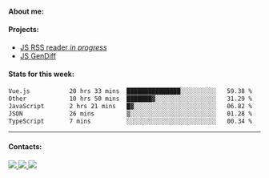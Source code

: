 #### About me:

#### Projects:
- [JS RSS reader *in progress*](https://github.com/GKoil/frontend-project-lvl3)
- [JS GenDiff](https://github.com/GKoil/GenDiff)

#### Stats for this week:
<!--START_SECTION:waka-->

```txt
Vue.js           20 hrs 33 mins  ███████████████░░░░░░░░░░   59.38 %
Other            10 hrs 50 mins  ███████▓░░░░░░░░░░░░░░░░░   31.29 %
JavaScript       2 hrs 21 mins   █▓░░░░░░░░░░░░░░░░░░░░░░░   06.82 %
JSON             26 mins         ▒░░░░░░░░░░░░░░░░░░░░░░░░   01.28 %
TypeScript       7 mins          ░░░░░░░░░░░░░░░░░░░░░░░░░   00.34 %
```

<!--END_SECTION:waka-->
---
#### Contacts:

<a target='_blank' title='LinkedIn' href="https://www.linkedin.com/in/gkoil/">
  <img src="https://img.shields.io/badge/LinkedIn-0077B5?style=for-the-badge&logo=linkedin&logoColor=white" />
</a>
<a target='_blank' title='Telegram' href="https://t.me/gkoil">
  <img src="https://img.shields.io/badge/Telegram-2CA5E0?style=for-the-badge&logo=telegram&logoColor=white" />
</a>
<a target='_blank' title='Gmail' href="mailto: gk.grigorev@gmail.com">
  <img src="https://img.shields.io/badge/Gmail-D14836?style=for-the-badge&logo=gmail&logoColor=white" />
</a>

